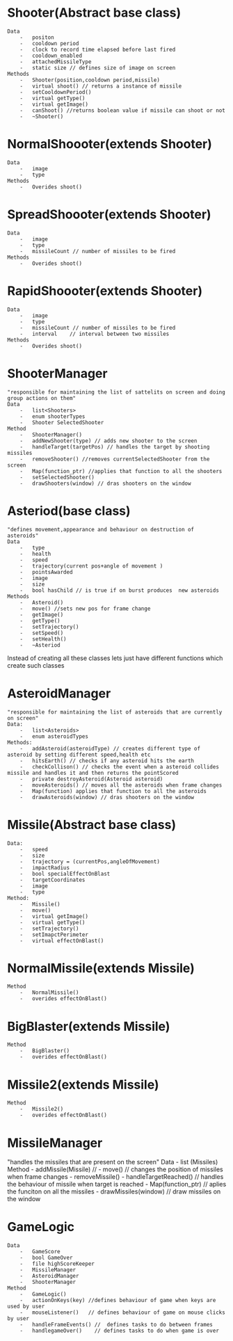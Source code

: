 
# Shooter(Abstract base class)
    Data
        -   positon
        -   cooldown period
        -   clock to record time elapsed before last fired 
        -   cooldown_enabled
        -   attachedMissileType
        -   static size // defines size of image on screen 
    Methods
        -   Shooter(position,cooldown period,missile)
        -   virtual shoot() // returns a instance of missile 
        -   setCooldownPeriod()
        -   virtual getType()
        -   virtual getImage()
        -   canShoot() //returns boolean value if missile can shoot or not
        -   ~Shooter() 
# NormalShoooter(extends Shooter)
    Data
        -   image
        -   type
    Methods
        -   Overides shoot()
# SpreadShoooter(extends Shooter)
    Data
        -   image
        -   type
        -   missileCount // number of missiles to be fired 
    Methods
        -   Overides shoot()
# RapidShoooter(extends Shooter)
    Data
        -   image
        -   type
        -   missileCount // number of missiles to be fired 
        -   interval    // interval between two missiles
    Methods
        -   Overides shoot()

# ShooterManager
    "responsible for maintaining the list of sattelits on screen and doing group actions on them"
    Data
        -   list<Shooters>
        -   enum shooterTypes
        -   Shooter SelectedShooter 
    Method
        -   ShooterManager()
        -   addNewShooter(type) // adds new shooter to the screen
        -   handleTarget(targetPos) // handles the target by shooting missiles  
        -   removeShooter() //removes currentSelectedShooter from the screen
        -   Map(function_ptr) //applies that function to all the shooters  
        -   setSelectedShooter()
        -   drawShooters(window) // dras shooters on the window
# Asteriod(base class) 
    "defines movement,appearance and behaviour on destruction of asteroids"
    Data 
        -   type   
        -   health
        -   speed 
        -   trajectory(current pos+angle of movement )
        -   pointsAwarded
        -   image
        -   size
        -   bool hasChild // is true if on burst produces  new asteroids
    Methods 
        -   Asteroid()
        -   move() //sets new pos for frame change
        -   getImage()
        -   getType()
        -   setTrajectory()
        -   setSpeed()
        -   setHealth() 
        -   ~Asteriod

Instead of creating all these classes lets just have different functions which create such classes 

# AsteroidManager
    "responsible for maintaining the list of asteroids that are currently on screen"
    Data:
        -   list<Asteroids>
        -   enum asteroidTypes
    Methods:
        -   addAsteroid(asteroidType) // creates different type of asteroid by setting different speed,health etc
        -   hitsEarth() // checks if any asteroid hits the earth 
        -   checkCollison() // checks the event when a asteroid collides missile and handles it and then returns the pointScored
        -   private destroyAsteroid(Asteroid asteroid)
        -   moveAsteroids() // moves all the asteroids when frame changes
        -   Map(function) applies that function to all the asteroids 
        -   drawAsteroids(window) // dras shooters on the window

# Missile(Abstract base class)
    Data:
        -   speed
        -   size
        -   trajectory = (currentPos,angleOfMovement) 
        -   impactRadius
        -   bool specialEffectOnBlast
        -   targetCoordinates
        -   image
        -   type
    Method:
        -   Missile()
        -   move()
        -   virtual getImage()
        -   virtual getType()
        -   setTrajectory()
        -   setImapctPerimeter
        -   virtual effectOnBlast()

# NormalMissile(extends Missile)
    Method
        -   NormalMissile()
        -   overides effectOnBlast()

# BigBlaster(extends Missile)
    Method
        -   BigBlaster()
        -   overides effectOnBlast()

#  Missile2(extends Missile)
    Method
        -   Missile2()
        -   overides effectOnBlast()

# MissileManager
"handles the missiles that are present on the screen"
    Data
        -   list (Missiles)
    Method
        -   addMissile(Missile) // 
        -   move() // changes the position of missiles when frame changes
        -   removeMissile()
        -   handleTargetReached() // handles the behaviour of missile when target is reached
        -   Map(function_ptr) // aplies the funciton on all the missiles
        -   drawMissiles(window) // draw missiles on the window

# GameLogic
    Data
        -   GameScore
        -   bool GameOver
        -   file highScoreKeeper
        -   MissileManager 
        -   AsteroidManager
        -   ShooterManager
    Method
        -   GameLogic()
        -   actionOnKeys(key) //defines behaviour of game when keys are used by user
        -   mouseListener()   // defines behaviour of game on mouse clicks by user
        -   handleFrameEvents() //  defines tasks to do between frames
        -   handlegameOver()    // defines tasks to do when game is over

<!-- # PowerUp:
    Data
    - duration: int (duration of the power-up effect in seconds)
    - active: bool (indicates if the power-up is currently active)
    
    Methods
    - activate(): Activates the power-up effect.
    - deactivate(): Deactivates the power-up effect.
    - update_status(): Checks if the power-up duration has ended.


# NoCooldownPowerUp(PowerUp):
    Data
    - target_satellite: Shooter (reference to the satellite getting the powerup)
    
    Methods
    - activate_nocooldown(): Removes cooldown for the target satellite.
    - deactivate_nocooldown(): Restores the original cooldown for the target satellite.


# CooldownReductionPowerUp(PowerUp):
    Data
    - target_shooter: List[Shooter] (list of shooter affected by cooldown reduction)
    - reduction_factor: float (factor by which cooldown is reduced)
    
    Methods
    - activate_redcooldown(): Reduces cooldown for target shooter.
    - deactivate_redcooldown(): Restores the original cooldown for the target shooter. -->

<!-- # BossAsteroid (derived from base class: Asteroid )
    Data
        -image 
    Methods 
        -Constructor
            - base class +
            - set bigger health 
            - set low Speed
            - set points on destruction
            - subasteroids 
            - subasteroid movements

# SplitAsteroid (derived from base class: Asteroid)
    Methods 
        -overrides destruction (creates two new asteroids) -->